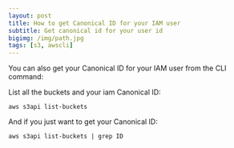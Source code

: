 ```yaml
---
layout: post
title: How to get Canonical ID for your IAM user 
subtitle: Get canonical id for your user id
bigimg: /img/path.jpg
tags: [s3, awscli]
---
```

You can also get your Canonical ID for your IAM user from the CLI command:

List all the buckets and your iam Canonical ID:

    aws s3api list-buckets  
    
And if you just want to get your Canonical ID:

    aws s3api list-buckets | grep ID